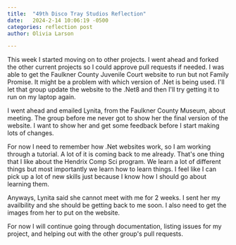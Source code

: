```yaml
---
title:  "49th Disco Tray Studios Reflection"
date:   2024-2-14 10:06:19 -0500
categories: reflection post
author: Olivia Larson

---
```


This week I started moving on to other projects. I went ahead and forked the other current projects so I could approve pull requests if needed. I was able to get the Faulkner County Juvenile Court website to run but not Family Promise. It might be a problem with which version of .Net is being used. I'll let that group update the website to the .Net8 and then I'll try getting it to run on my laptop again. 

I went ahead and emailed Lynita, from the Faulkner County Museum, about meeting. The group before me never got to show her the final version of the website. I want to show her and get some feedback before I start making lots of changes. 

For now I need to remember how .Net websites work, so I am working through a tutorial. A lot of it is coming back to me already. That's one thing that I like about the Hendrix Comp Sci program. We learn a lot of different things but most importantly we learn how to learn things. I feel like I can pick up a lot of new skills just because I know how I should go about learning them.

Anyways, Lynita said she cannot meet with me for 2 weeks. I sent her my availbility and she should be getting back to me soon. I also need to get the images from her to put on the website.

For now I will continue going through documentation, listing issues for my project, and helping out with the other group's pull requests. 
